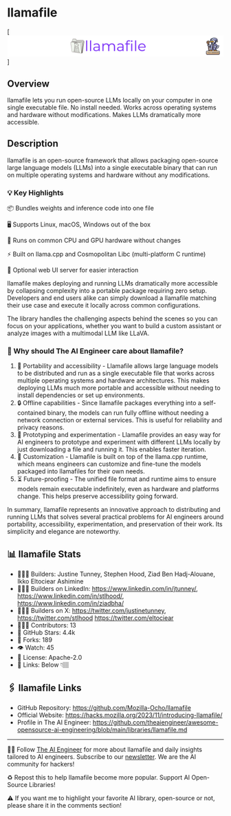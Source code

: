 # llamafile
[![The AI Engineer presents llamafile](llamafile_1920x192.png)]
## Overview
llamafile lets you run open-source LLMs locally on your computer in one single executable file. No install needed. Works across operating systems and hardware without modifications. Makes LLMs dramatically more accessible.

## Description
llamafile is an open-source framework that allows packaging open-source large language models (LLMs) into a single executable binary that can run on multiple operating systems and hardware without any modifications.

### 💡 Key Highlights
📦 Bundles weights and inference code into one file

🖥️ Supports Linux, macOS, Windows out of the box

🤖 Runs on common CPU and GPU hardware without changes

⚡ Built on llama.cpp and Cosmopolitan Libc (multi-platform C runtime)

🔌 Optional web UI server for easier interaction

llamafile makes deploying and running LLMs dramatically more accessible by collapsing complexity into a portable package requiring zero setup. Developers and end users alike can simply download a llamafile matching their use case and execute it locally across common configurations.

The library handles the challenging aspects behind the scenes so you can focus on your applications, whether you want to build a custom assistant or analyze images with a multimodal LLM like LLaVA.

### 🤔 Why should The AI Engineer care about llamafile?
1. 🚚 Portability and accessibility - Llamafile allows large language models to be distributed and run as a single executable file that works across multiple operating systems and hardware architectures. This makes deploying LLMs much more portable and accessible without needing to install dependencies or set up environments.
2. 🔒 Offline capabilities - Since llamafile packages everything into a self-contained binary, the models can run fully offline without needing a network connection or external services. This is useful for reliability and privacy reasons.
3. 🧪 Prototyping and experimentation - Llamafile provides an easy way for AI engineers to prototype and experiment with different LLMs locally by just downloading a file and running it. This enables faster iteration.
4. 🔧 Customization - Llamafile is built on top of the llama.cpp runtime, which means engineers can customize and fine-tune the models packaged into llamafiles for their own needs.
5. ⏳ Future-proofing - The unified file format and runtime aims to ensure models remain executable indefinitely, even as hardware and platforms change. This helps preserve accessibility going forward.

In summary, llamafile represents an innovative approach to distributing and running LLMs that solves several practical problems for AI engineers around portability, accessibility, experimentation, and preservation of their work. Its simplicity and elegance are noteworthy.


## 📊 llamafile Stats
* 👷🏽‍♀️ Builders: Justine Tunney, Stephen Hood, Ziad Ben Hadj-Alouane, Ikko Eltociear Ashimine
* 👩🏽‍💼 Builders on LinkedIn: https://www.linkedin.com/in/jtunney/, https://www.linkedin.com/in/stlhood/, https://www.linkedin.com/in/ziadbha/
* 👩🏽‍🏭 Builders on X: https://twitter.com/justinetunney, https://twitter.com/stlhood https://twitter.com/eltociear
* 👩🏽‍💻 Contributors: 13
* 💫 GitHub Stars: 4.4k
* 🍴 Forks: 189
* 👁️ Watch: 45
* 🪪 License: Apache-2.0
* 🔗 Links: Below 👇🏽

## 🖇️ llamafile Links
* GitHub Repository: https://github.com/Mozilla-Ocho/llamafile
* Official Website: https://hacks.mozilla.org/2023/11/introducing-llamafile/
* Profile in The AI Engineer: https://github.com/theaiengineer/awesome-opensource-ai-engineering/blob/main/libraries/llamafile.md

---
🧙🏽 Follow [The AI Engineer](https://www.linkedin.com/company/theaiengineer/) for more about llamafile and daily insights tailored to AI engineers. Subscribe to our [newsletter](http://theaiengineerco.substack.com). We are the AI community for hackers!

♻️ Repost this to help llamafile become more popular. Support AI Open-Source Libraries!

⚠️ If you want me to highlight your favorite AI library, open-source or not, please share it in the comments section!

